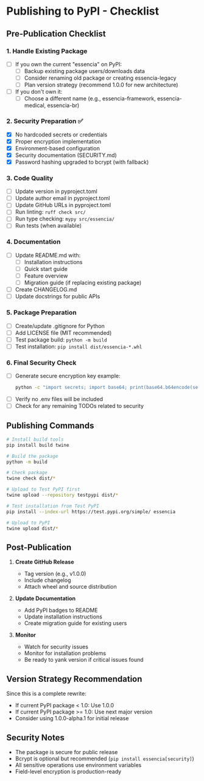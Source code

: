 # Publishing to PyPI - Checklist

## Pre-Publication Checklist

### 1. **Handle Existing Package**
- [ ] If you own the current "essencia" on PyPI:
  - [ ] Backup existing package users/downloads data
  - [ ] Consider renaming old package or creating essencia-legacy
  - [ ] Plan version strategy (recommend 1.0.0 for new architecture)
- [ ] If you don't own it:
  - [ ] Choose a different name (e.g., essencia-framework, essencia-medical, essencia-br)

### 2. **Security Preparation** ✅
- [x] No hardcoded secrets or credentials
- [x] Proper encryption implementation
- [x] Environment-based configuration
- [x] Security documentation (SECURITY.md)
- [x] Password hashing upgraded to bcrypt (with fallback)

### 3. **Code Quality**
- [ ] Update version in pyproject.toml
- [ ] Update author email in pyproject.toml
- [ ] Update GitHub URLs in pyproject.toml
- [ ] Run linting: `ruff check src/`
- [ ] Run type checking: `mypy src/essencia/`
- [ ] Run tests (when available)

### 4. **Documentation**
- [ ] Update README.md with:
  - [ ] Installation instructions
  - [ ] Quick start guide
  - [ ] Feature overview
  - [ ] Migration guide (if replacing existing package)
- [ ] Create CHANGELOG.md
- [ ] Update docstrings for public APIs

### 5. **Package Preparation**
- [ ] Create/update .gitignore for Python
- [ ] Add LICENSE file (MIT recommended)
- [ ] Test package build: `python -m build`
- [ ] Test installation: `pip install dist/essencia-*.whl`

### 6. **Final Security Check**
- [ ] Generate secure encryption key example:
  ```bash
  python -c "import secrets; import base64; print(base64.b64encode(secrets.token_bytes(32)).decode())"
  ```
- [ ] Verify no .env files will be included
- [ ] Check for any remaining TODOs related to security

## Publishing Commands

```bash
# Install build tools
pip install build twine

# Build the package
python -m build

# Check package
twine check dist/*

# Upload to Test PyPI first
twine upload --repository testpypi dist/*

# Test installation from Test PyPI
pip install --index-url https://test.pypi.org/simple/ essencia

# Upload to PyPI
twine upload dist/*
```

## Post-Publication

1. **Create GitHub Release**
   - Tag version (e.g., v1.0.0)
   - Include changelog
   - Attach wheel and source distribution

2. **Update Documentation**
   - Add PyPI badges to README
   - Update installation instructions
   - Create migration guide for existing users

3. **Monitor**
   - Watch for security issues
   - Monitor for installation problems
   - Be ready to yank version if critical issues found

## Version Strategy Recommendation

Since this is a complete rewrite:
- If current PyPI package < 1.0: Use 1.0.0
- If current PyPI package >= 1.0: Use next major version
- Consider using 1.0.0-alpha.1 for initial release

## Security Notes

- The package is secure for public release
- Bcrypt is optional but recommended (`pip install essencia[security]`)
- All sensitive operations use environment variables
- Field-level encryption is production-ready